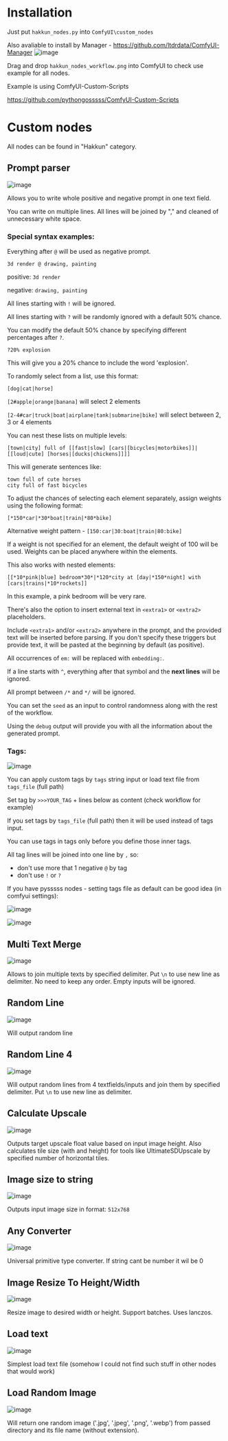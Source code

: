 # Installation
Just put `hakkun_nodes.py` into `ComfyUI\custom_nodes`

Also avaliable to install by Manager - https://github.com/ltdrdata/ComfyUI-Manager
![image](https://github.com/tudal/Hakkun-ComfyUI-nodes/assets/799063/e13c6ef2-dd81-4e7a-8df9-6f87ef39fcdf)

Drag and drop ```hakkun_nodes_workflow.png``` into ComfyUI to check use example for all nodes.

Example is using ComfyUI-Custom-Scripts

https://github.com/pythongosssss/ComfyUI-Custom-Scripts

# Custom nodes

All nodes can be found in "Hakkun" category.

## Prompt parser
![image](https://github.com/tudal/Hakkun-ComfyUI-nodes/assets/799063/76e35cb4-fcf4-4d8e-915f-94ccd0d19471)

Allows you to write whole positive and negative prompt in one text field.

You can write on multiple lines. All lines will be joined by "," and cleaned of unnecessary white space.

### Special syntax examples:

Everything after ```@``` will be used as negative prompt.
```
3d render @ drawing, painting
```
positive: ```3d render```

negative: ```drawing, painting```

All lines starting with ```!``` will be ignored.

All lines starting with `?` will be randomly ignored with a default 50% chance.

You can modify the default 50% chance by specifying different percentages after `?`.

```
?20% explosion
```
This will give you a 20% chance to include the word 'explosion'.


To randomly select from a list, use this format:
```
[dog|cat|horse]
```
```[2#apple|orange|banana]``` will select 2 elements

 ```[2-4#car|truck|boat|airplane|tank|submarine|bike]``` will select between 2, 3 or 4 elements

You can nest these lists on multiple levels:
```
[town|city] full of [[fast|slow] [cars|[bicycles|motorbikes]]|[[loud|cute] [horses|[ducks|chickens]]]]
```
This will generate sentences like:
```
town full of cute horses
city full of fast bicycles
```

To adjust the chances of selecting each element separately, assign weights using the following format:
```
[*150*car|*30*boat|train|*80*bike]
```

Alternative weight pattern - ```[150:car|30:boat|train|80:bike]```

If a weight is not specified for an element, the default weight of 100 will be used. Weights can be placed anywhere within the elements.

This also works with nested elements:
```
[[*10*pink|blue] bedroom*30*|*120*city at [day|*150*night] with [cars|trains|*10*rockets]]
```
In this example, a pink bedroom will be very rare.

There's also the option to insert external text in ```<extra1>``` or ```<extra2>``` placeholders.

Include ```<extra1>``` and/or ```<extra2>``` anywhere in the prompt, and the provided text will be inserted before parsing. If you don't specify these triggers but provide text, it will be pasted at the beginning by default (as positive).

All occurrences of ```em:``` will be replaced with ```embedding:```.

If a line starts with ```^```, everything after that symbol and the **next lines** will be ignored.

All prompt between ```/*``` and ```*/``` will be ignored.

You can set the ```seed``` as an input to control randomness along with the rest of the workflow.

Using the ```debug``` output will provide you with all the information about the generated prompt.

### Tags:
![image](https://github.com/tudal/Hakkun-ComfyUI-nodes/assets/799063/18e66b51-57cc-408b-94ae-d658cfe663a1)

You can apply custom tags by ```tags``` string input or load text file from ```tags_file``` (full path)

Set tag by ```>>>YOUR_TAG``` + lines below as content (check workflow for example)

If you set tags by ```tags_file``` (full path) then it will be used instead of tags input.

You can use tags in tags only before you define those inner tags.

All tag lines will be joined into one line by ```,``` so:
 - don't use more that 1 negative ```@``` by tag
 - don't use ```!``` or ```?```

If you have pysssss nodes - setting tags file as default can be good idea (in comfyui settings):

![image](https://github.com/tudal/Hakkun-ComfyUI-nodes/assets/799063/1996c0e3-7972-4f63-8529-c121790e1558)

![image](https://github.com/tudal/Hakkun-ComfyUI-nodes/assets/799063/c073252f-3ce3-4c94-98fa-9ef6777302eb)


## Multi Text Merge
![image](https://github.com/tudal/Hakkun-ComfyUI-nodes/assets/799063/fbb83cf9-a715-45bd-b50e-ce1f9a6e9a21)

Allows to join multiple texts by specified delimiter. Put ```\n``` to use new line as delimiter.
No need to keep any order. Empty inputs will be ignored.

## Random Line
![image](https://github.com/tudal/Hakkun-ComfyUI-nodes/assets/799063/4f1575e9-06db-459a-b06d-b7608588d006)

Will output random line

## Random Line 4
![image](https://github.com/tudal/Hakkun-ComfyUI-nodes/assets/799063/8b6a5936-d56b-4fc0-8b0f-6b7453219f26)

Will output random lines from 4 textfields/inputs and join them by specified delimiter. Put ```\n``` to use new line as delimiter.

## Calculate Upscale
![image](https://github.com/tudal/Hakkun-ComfyUI-nodes/assets/799063/86b0e0b0-70b8-4f69-aba7-beb246f7a6b9)

Outputs target upscale float value based on input image height.
Also calculates tile size (with and height) for tools like UltimateSDUpscale by specified number of horizontal tiles.

## Image size to string
![image](https://github.com/tudal/Hakkun-ComfyUI-nodes/assets/799063/81dc5d21-f726-45f8-8d46-2ec17d16a6b7)

Outputs input image size in format: ```512x768```

## Any Converter
![image](https://github.com/tudal/Hakkun-ComfyUI-nodes/assets/799063/c3281a50-8873-4dd5-8f01-8ba347c0874c)

Universal primitive type converter. If string cant be number it wil be 0

## Image Resize To Height/Width
![image](https://github.com/tudal/Hakkun-ComfyUI-nodes/assets/799063/ec54d06d-41bd-451d-888d-5c52664edb80)

Resize image to desired width or height. Support batches. Uses lanczos.

## Load text
![image](https://github.com/tudal/Hakkun-ComfyUI-nodes/assets/799063/d1d6f04e-b1c5-44a6-83af-a2778d7e20ca)

Simplest load text file (somehow I could not find such stuff in other nodes that would work)

## Load Random Image
![image](https://github.com/tudal/Hakkun-ComfyUI-nodes/assets/799063/a3942c1d-2ed3-4823-9b3a-c13107ce58f7)

Will return one random image ('.jpg', '.jpeg', '.png', '.webp') from passed directory and its file name (without extension).


